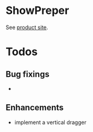 # ShowPreper 
See [product site](https://abbr.github.io/ShowPreper/).

# Todos

## Bug fixings

* 
## Enhancements

* implement a vertical dragger
